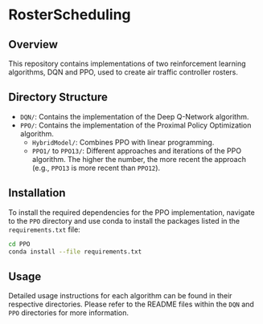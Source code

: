 # RosterScheduling

## Overview

This repository contains implementations of two reinforcement learning algorithms, DQN and PPO, used to create air traffic controller rosters.

## Directory Structure

- `DQN/`: Contains the implementation of the Deep Q-Network algorithm.
- `PPO/`: Contains the implementation of the Proximal Policy Optimization algorithm.
  - `HybridModel/`: Combines PPO with linear programming.
  - `PPO1/` to `PPO13/`: Different approaches and iterations of the PPO algorithm. The higher the number, the more recent the approach (e.g., `PPO13` is more recent than `PPO12`).

## Installation

To install the required dependencies for the PPO implementation, navigate to the `PPO` directory and use conda to install the packages listed in the `requirements.txt` file:

```sh
cd PPO
conda install --file requirements.txt
```

## Usage

Detailed usage instructions for each algorithm can be found in their respective directories. Please refer to the README files within the `DQN` and `PPO` directories for more information.
